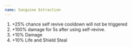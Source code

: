 ```yaml
---
name: Sanguine Extraction
---
```


1. +25% chance self revive cooldown will not be triggered
2. +100% damage for 5s after using self-revive.
3. +10% Damage
4. +10% Life and Shield Steal

